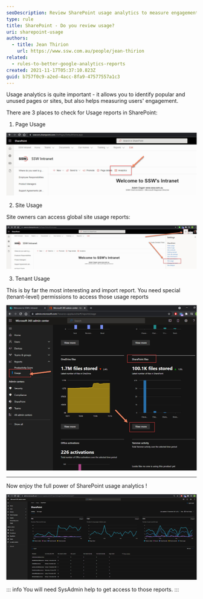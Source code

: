 ```yaml
---
seoDescription: Review SharePoint usage analytics to measure engagement and optimize popular pages or sites.
type: rule
title: SharePoint - Do you review usage?
uri: sharepoint-usage
authors:
  - title: Jean Thirion
    url: https://www.ssw.com.au/people/jean-thirion
related:
  - rules-to-better-google-analytics-reports
created: 2021-11-17T05:37:10.823Z
guid: b757f0c9-a2ed-4acc-8fa9-47577557a1c3
---
```


Usage analytics is quite important - it allows you to identify popular and unused pages or sites, but also helps measuring users' engagement.

There are 3 places to check for Usage reports in SharePoint:

<!--endintro-->

1. Page Usage

![Figure: Access page usage from any page by clicking "Analytics"](sharepoint-page-usage.jpg)

2. Site Usage

Site owners can access global site usage reports:

![Figure: Access site level usage via "Settings" | "Site Usage"](sharepoint-site-usage.jpg)

3. Tenant Usage

This is by far the most interesting and import report. You need special (tenant-level) permissions to access those usage reports

![Figure: Access tenant level usage via "Office 365 Admin Center" | "Reports" | "Usage" | "View More" (under SharePoint section)](sharepoint-tenant-usage.jpg)

---

Now enjoy the full power of SharePoint usage analytics !

![Figure: Plenty of very useful reports in this dashboard](sharepoint-tenant-usage-home.jpg)

::: info
You will need SysAdmin help to get access to those reports.
:::
